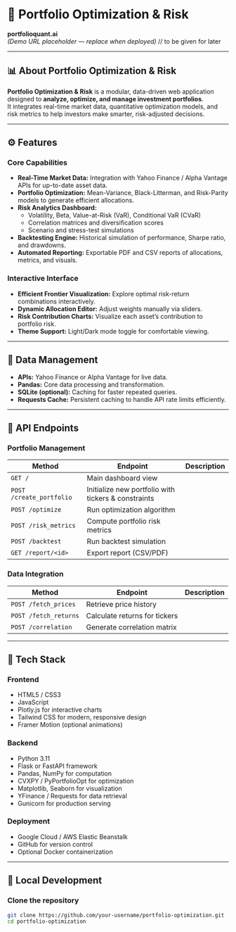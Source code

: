# 🧠 Portfolio Optimization & Risk

**portfolioquant.ai**  
*(Demo URL placeholder — replace when deployed)* // to be given for later

---

## 📊 About Portfolio Optimization & Risk
**Portfolio Optimization & Risk** is a modular, data-driven web application designed to **analyze, optimize, and manage investment portfolios**.  
It integrates real-time market data, quantitative optimization models, and risk metrics to help investors make smarter, risk-adjusted decisions.

---

## ⚙️ Features

### Core Capabilities
- **Real-Time Market Data:** Integration with Yahoo Finance / Alpha Vantage APIs for up-to-date asset data.  
- **Portfolio Optimization:** Mean-Variance, Black-Litterman, and Risk-Parity models to generate efficient allocations.  
- **Risk Analytics Dashboard:**  
  - Volatility, Beta, Value-at-Risk (VaR), Conditional VaR (CVaR)  
  - Correlation matrices and diversification scores  
  - Scenario and stress-test simulations  
- **Backtesting Engine:** Historical simulation of performance, Sharpe ratio, and drawdowns.  
- **Automated Reporting:** Exportable PDF and CSV reports of allocations, metrics, and visuals.

### Interactive Interface
- **Efficient Frontier Visualization:** Explore optimal risk-return combinations interactively.  
- **Dynamic Allocation Editor:** Adjust weights manually via sliders.  
- **Risk Contribution Charts:** Visualize each asset’s contribution to portfolio risk.  
- **Theme Support:** Light/Dark mode toggle for comfortable viewing.

---

## 💾 Data Management
- **APIs:** Yahoo Finance or Alpha Vantage for live data.  
- **Pandas:** Core data processing and transformation.  
- **SQLite (optional):** Caching for faster repeated queries.  
- **Requests Cache:** Persistent caching to handle API rate limits efficiently.

---

## 🧩 API Endpoints

### Portfolio Management
| Method | Endpoint | Description |
|--------|-----------|-------------|
| `GET /` | Main dashboard view |
| `POST /create_portfolio` | Initialize new portfolio with tickers & constraints |
| `POST /optimize` | Run optimization algorithm |
| `POST /risk_metrics` | Compute portfolio risk metrics |
| `POST /backtest` | Run backtest simulation |
| `GET /report/<id>` | Export report (CSV/PDF) |

### Data Integration
| Method | Endpoint | Description |
|--------|-----------|-------------|
| `POST /fetch_prices` | Retrieve price history |
| `POST /fetch_returns` | Calculate returns for tickers |
| `POST /correlation` | Generate correlation matrix |

---

## 🧠 Tech Stack

### Frontend
- HTML5 / CSS3  
- JavaScript  
- Plotly.js for interactive charts  
- Tailwind CSS for modern, responsive design  
- Framer Motion (optional animations)

### Backend
- Python 3.11  
- Flask or FastAPI framework  
- Pandas, NumPy for computation  
- CVXPY / PyPortfolioOpt for optimization  
- Matplotlib, Seaborn for visualization  
- YFinance / Requests for data retrieval  
- Gunicorn for production serving

### Deployment
- Google Cloud / AWS Elastic Beanstalk  
- GitHub for version control  
- Optional Docker containerization

---

## 🧪 Local Development

### Clone the repository
```bash
git clone https://github.com/your-username/portfolio-optimization.git
cd portfolio-optimization
